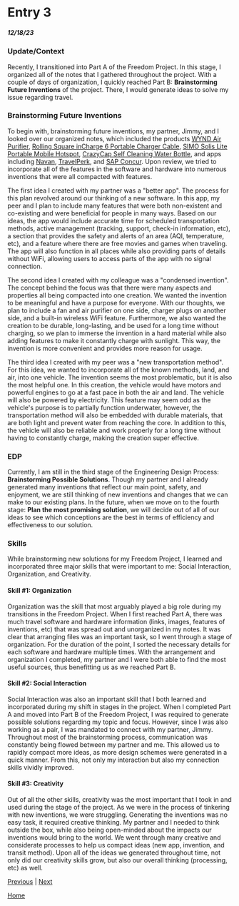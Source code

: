 # Entry 3
##### 12/18/23
### Update/Context
Recently, I transitioned into Part A of the Freedom Project. In this stage, I organized all of the notes that I gathered throughout the project. With a couple of days of organization, I quickly reached Part B: **Brainstorming Future Inventions** of the project. There, I would generate ideas to solve my issue regarding travel.

### Brainstorming Future Inventions
To begin with, brainstorming future inventions, my partner, Jimmy, and I looked over our organized notes, which included the products [WYND Air Purifier](https://hellowynd.com/products/essential?variant=44129312440593), [Rolling Square inCharge 6 Portable Charger Cable](https://www.amazon.com/inCharge-Six-One-Portable-Compatible/dp/B086WHBN3N/?tag=pcworld02-20&asc_refurl=https://www.pcworld.com/article/2000726/travel-gadgets-need-next-trip-or-vacation.html), [SIMO Solis Lite Portable Mobile Hotspot](https://www.amazon.com/Hotspot-Coverage-Connected-Devices-Technology/dp/B08YKB6VMN/?tag=pcworld02-20&asc_refurl=https://www.pcworld.com/article/2000726/travel-gadgets-need-next-trip-or-vacation.html), [CrazyCap Self Cleaning Water Bottle](https://www.amazon.com/CrazyCap-Pro-Award-Winning-Self-Cleaning-Insulated/dp/B0B4BSYSPZ/?tag=pcworld02-20&asc_refurl=https%3A%2F%2Fwww.pcworld.com%2Farticle%2F2000726%2Ftravel-gadgets-need-next-trip-or-vacation.html&th=1), and apps including [Navan](Navan.com), [TravelPerk](https://www.travelperk.com/), and [SAP Concur](https://www.concur.com/). Upon review, we tried to incorporate all of the features in the software and hardware into numerous inventions that were all compacted with features.

The first idea I created with my partner was a "better app". The process for this plan revolved around our thinking of a new software. In this app, my peer and I plan to include many features that were both non-existent and co-existing and were beneficial for people in many ways. Based on our ideas, the app would include accurate time for scheduled transportation methods, active management (tracking, support, check-in information, etc), a section that provides the safety and alerts of an area (AQI, temperature, etc), and a feature where there are free movies and games when traveling. The app will also function in all places while also providing parts of details without WiFi, allowing users to access parts of the app with no signal connection.

The second idea I created with my colleague was a "condensed invention". The concept behind the focus was that there were many aspects and properties all being compacted into one creation. We wanted the invention to be meaningful and have a purpose for everyone. With our thoughts, we plan to include a fan and air purifier on one side, charger plugs on another side, and a built-in wireless WiFi feature. Furthermore, we also wanted the creation to be durable, long-lasting, and be used for a long time without charging, so we plan to immerse the invention in a hard material while also adding features to make it constantly charge with sunlight. This way, the invention is more convenient and provides more reason for usage.

The third idea I created with my peer was a "new transportation method". For this idea, we wanted to incorporate all of the known methods, land, and air, into one vehicle. The invention seems the most problematic, but it is also the most helpful one. In this creation, the vehicle would have motors and powerful engines to go at a fast pace in both the air and land. The vehicle will also be powered by electricity. This feature may seem odd as the vehicle's purpose is to partially function underwater, however, the transportation method will also be embedded with durable materials, that are both light and prevent water from reaching the core. In addition to this, the vehicle will also be reliable and work properly for a long time without having to constantly charge, making the creation super effective.



### EDP
Currently, I am still in the third stage of the Engineering Design Process: **Brainstorming Possible Solutions**. Though my partner and I already generated many inventions that reflect our main point, safety, and enjoyment, we are still thinking of new inventions and changes that we can make to our existing plans. In the future, when we move on to the fourth stage: **Plan the most promising solution**, we will decide out of all of our ideas to see which conceptions are the best in terms of efficiency and effectiveness to our solution.

### Skills
While brainstorming new solutions for my Freedom Project, I learned and incorporated three major skills that were important to me: Social Interaction, Organization, and Creativity.

#### Skill #1: Organization
Organization was the skill that most arguably played a big role during my transitions in the Freedom Project. When I first reached Part A, there was much travel software and hardware information (links, images, features of inventions, etc) that was spread out and unorganized in my notes. It was clear that arranging files was an important task, so I went through a stage of organization. For the duration of the point, I sorted the necessary details for each software and hardware multiple times. With the arrangement and organization I completed, my partner and I were both able to find the most useful sources, thus benefitting us as we reached Part B.


#### Skill #2: Social Interaction
Social Interaction was also an important skill that I both learned and incorporated during my shift in stages in the project. When I completed Part A and moved into Part B of the Freedom Project, I was required to generate possible solutions regarding my topic and focus. However, since I was also working as a pair, I was mandated to connect with my partner, Jimmy. Throughout most of the brainstorming process, communication was constantly being flowed between my partner and me. This allowed us to rapidly compact more ideas, as more design schemes were generated in a quick manner. From this, not only my interaction but also my connection skills vividly improved.

#### Skill #3: Creativity
Out of all the other skills, creativity was the most important that I took in and used during the stage of the project. As we were in the process of tinkering with new inventions, we were struggling. Generating the inventions was no easy task, it required creative thinking. My partner and I needed to think outside the box, while also being open-minded about the impacts our inventions would bring to the world. We went through many creative and considerate processes to help us compact ideas (new app, invention, and transit method). Upon all of the ideas we generated throughout time, not only did our creativity skills grow, but also our overall thinking (processing, etc) as well.

[Previous](entry02.md) | [Next](entry04.md)

[Home](../README.md)
